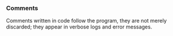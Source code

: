 ### Comments

Comments written in code follow the program, they are not merely
discarded; they appear in verbose logs and error messages.
